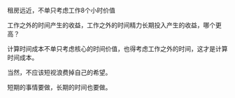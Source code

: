 租房远近，不单只考虑工作8个小时价值

工作之外的时间产生的收益，工作之外的时间精力长期投入产生的收益，哪个更高？

计算时间成本不单只考虑核心的时间价值，也得考虑工作之外的时间，这才是计算时间成本。

当然，不应该短视浪费掉自己的希望。

短期的事情要做，长期的时间也要做。


